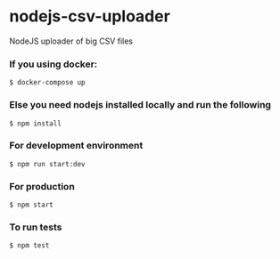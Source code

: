 # nodejs-csv-uploader
NodeJS uploader of big CSV files

### If you using docker:
```
$ docker-compose up
```
### Else you need nodejs installed locally and run the following
```
$ npm install
```
### For development environment
```
$ npm run start:dev
```
### For production
```
$ npm start
```
### To run tests
```
$ npm test
```